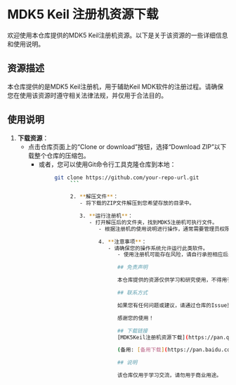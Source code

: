 # MDK5 Keil 注册机资源下载

欢迎使用本仓库提供的MDK5 Keil注册机资源。以下是关于该资源的一些详细信息和使用说明。

## 资源描述

本仓库提供的是MDK5 Keil注册机，用于辅助Keil MDK软件的注册过程。请确保您在使用该资源时遵守相关法律法规，并仅用于合法目的。

## 使用说明

1. **下载资源**：
   - 点击仓库页面上的“Clone or download”按钮，选择“Download ZIP”以下载整个仓库的压缩包。
      - 或者，您可以使用Git命令行工具克隆仓库到本地：
           ```sh
                git clone https://github.com/your-repo-url.git
                     ```

                     2. **解压文件**：
                        - 将下载的ZIP文件解压到您希望存放的目录中。

                        3. **运行注册机**：
                           - 打开解压后的文件夹，找到MDK5注册机可执行文件。
                              - 根据注册机的使用说明进行操作，通常需要管理员权限。

                              4. **注意事项**：
                                 - 请确保您的操作系统允许运行此类软件。
                                    - 使用注册机可能存在风险，请自行承担相应后果。

                                    ## 免责声明

                                    本仓库提供的资源仅供学习和研究使用，不得用于商业用途。使用本资源所产生的一切后果，本仓库及维护者不承担任何责任。

                                    ## 联系方式

                                    如果您有任何问题或建议，请通过仓库的Issue页面提出，我们将尽快回复。

                                    感谢您的使用！

                                    ## 下载链接
                                    [MDK5Keil注册机资源下载](https://pan.quark.cn/s/b27c28cc05df) 

                                    (备用: [备用下载](https://pan.baidu.com/s/1EF_cEWBdOZtlS9XqH2OaFg?pwd=84fy))

                                    ## 说明

                                    该仓库仅用于学习交流，请勿用于商业用途。

